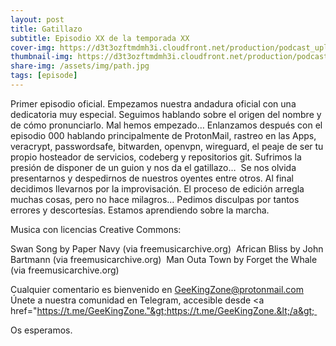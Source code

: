 ```yaml
---
layout: post
title: Gatillazo
subtitle: Episodio XX de la temporada XX
cover-img: https://d3t3ozftmdmh3i.cloudfront.net/production/podcast_uploaded_nologo400/14743809/14743809-1619370372653-eb16be7dd0aee.jpg
thumbnail-img: https://d3t3ozftmdmh3i.cloudfront.net/production/podcast_uploaded_nologo400/14743809/14743809-1619370372653-eb16be7dd0aee.jpg
share-img: /assets/img/path.jpg
tags: [episode]
---
```


Primer episodio oficial.
Empezamos nuestra andadura oficial con una dedicatoria muy especial.
Seguimos hablando sobre el origen del nombre y de cómo pronunciarlo. Mal hemos empezado… Enlanzamos después con el episodio 000 hablando principalmente de ProtonMail, rastreo en las Apps, veracrypt, passwordsafe, bitwarden, openvpn, wireguard, el peaje de ser tu propio hosteador de servicios, codeberg y repositorios git.
Sufrimos la presión de disponer de un guion y nos da el gatillazo…  Se nos olvida presentarnos y despedirnos de nuestros oyentes entre otros. Al final decidimos llevarnos por la improvisación. El proceso de edición arregla muchas cosas, pero no hace milagros...
Pedimos disculpas por tantos errores y descortesías. Estamos aprendiendo sobre la marcha.

Musica con licencias Creative Commons:

 Swan Song by Paper Navy (via freemusicarchive.org) 
 African Bliss by John Bartmann (via freemusicarchive.org) 
 Man Outa Town by Forget the Whale (via freemusicarchive.org)


Cualquier comentario es bienvenido en GeeKingZone@protonmail.com
Únete a nuestra comunidad en Telegram, accesible desde &lt;a href="https://t.me/GeeKingZone."&gt;https://t.me/GeeKingZone.&lt;/a&gt; 

Os esperamos.
